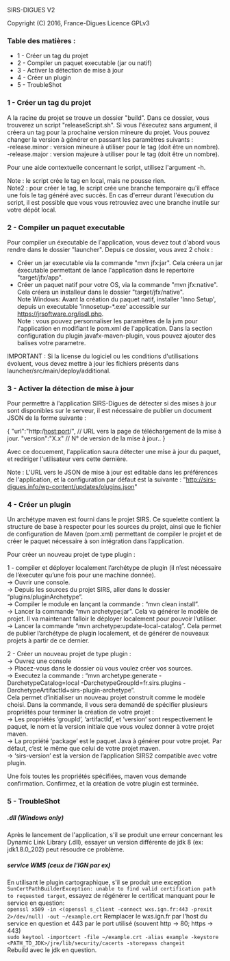 SIRS-DIGUES V2

Copyright (C) 2016, France-Digues
Licence GPLv3 

### Table des matières : 
* 1 - Créer un tag du projet
* 2 - Compiler un paquet executable (jar ou natif)
* 3 - Activer la détection de mise à jour
* 4 - Créer un plugin
* 5 - TroubleShot


### 1 - Créer un tag du projet

A la racine du projet se trouve un dossier "build". Dans ce dossier, vous trouverez un script "releaseScript.sh". Si vous l'éxecutez sans argument, il créera un tag pour la prochaine version mineure du projet. Vous pouvez changer la version à générer en passant les paramètres suivants : <br/>
-release.minor : version mineure à utiliser pour le tag (doit être un nombre). <br/>
-release.major : version majeure à utiliser pour le tag (doit être un nombre).

Pour une aide contextuelle concernant le script, utilisez l'argument -h.

Note : le script crée le tag en local, mais ne pousse rien. <br/>
Note2 : pour créer le tag, le script crée une branche temporaire qu'il efface une fois le tag généré avec succès. En cas d'erreur durant l'éxecution du script, il est possible que vous vous retrouviez avec une branche inutile sur votre dépôt local.

### 2 - Compiler un paquet executable

Pour compiler un éxecutable de l'application, vous devez tout d'abord vous rendre dans le dossier "launcher". Depuis ce dossier, vous avez 2 choix : 

- Créer un jar executable via la commande "mvn jfx:jar". Cela créera un jar éxecutable permettant de lance l'application dans le repertoire "target/jfx/app". <br/>
- Créer un paquet natif pour votre OS, via la commande "mvn jfx:native". Cela créera un installeur dans le dossier "target/jfx/native". <br/>
Note Windows: Avant la création du paquet natif, installer 'Inno Setup', depuis un executable 'innosetup-*.exe' accessible sur https://jrsoftware.org/isdl.php. <br/>
Note : vous pouvez personnaliser les paramètres de la jvm pour l'application en modifiant le pom.xml de l'application. Dans la section configuration du plugin javafx-maven-plugin, vous pouvez ajouter des balises <jvmArg>votre parametre</jvmArgs>.

IMPORTANT : Si la license du logiciel ou les conditions d'utilisations évoluent, vous devez mettre à jour les fichiers présents dans launcher/src/main/deploy/additional.

### 3 - Activer la détection de mise à jour

Pour permettre à l'application SIRS-Digues de détecter si des mises à jour sont disponibles sur le serveur, il est nécessaire de publier un document JSON de la forme suivante : 

{
	"url":"http:/<host:port>/<path>", // URL vers la page de téléchargement de la mise à jour.
	"version":"X.x" // N° de version de la mise à jour..
} 

Avec ce docuement, l'application saura détecter une mise à jour du paquet, et rediriger l'utilisateur vers cette dernière.

Note : L'URL vers le JSON de mise à jour est editable dans les préférences de l'application, et la configuration par défaut est la suivante : "http://sirs-digues.info/wp-content/updates/plugins.json"

### 4 - Créer un plugin

Un archétype maven est fourni dans le projet SIRS. Ce squelette contient la structure de base à respecter pour les sources du projet, ainsi que le fichier de configuration de Maven (pom.xml) permettant de compiler le projet et de créer le paquet nécessaire à son intégration dans l’application.

Pour créer un nouveau projet de type plugin :

1 - compiler et déployer localement l’archétype de plugin (il n’est nécessaire de l’éxecuter qu’une fois pour une machine donnée). <br/>
 → Ouvrir une console. <br/>
 → Depuis les sources du projet SIRS, aller dans le dossier “plugins/pluginArchetype”. <br/>
 → Compiler le module en lançant la commande : “mvn clean install”. <br/>
 → Lancer la commande “mvn archetype:jar”. Cela va générer le modèle de projet. Il va   maintenant falloir le déployer localement pour pouvoir l’utiliser. <br/>
 → Lancer la commande “mvn archetype:update-local-catalog”. Cela permet de publier l’archétype de plugin localement, et de générer de nouveaux projets à partir de ce dernier.

2 - Créer un nouveau projet de type plugin : <br/>
 → Ouvrez une console <br/>
 → Placez-vous dans le dossier où vous voulez créer vos sources. <br/>
 → Executez la commande : “mvn archetype:generate -DarchetypeCatalog=local -DarchetypeGroupId=fr.sirs.plugins -DarchetypeArtifactId=sirs-plugin-archetype”. <br/>
Cela permet d’initialiser un nouveau projet construit comme le modèle choisi. Dans la commande, il vous sera demandé de spécifier plusieurs propriétés pour terminer la création de votre projet : <br/>
 → Les propriétés ‘groupId’, ‘artifactId’,  et ‘version’ sont respectivement le paquet, le nom et la version initiale que vous voulez donner à votre projet maven. <br/>
 → La propriété ‘package’ est le paquet Java à générer pour votre projet. Par défaut, c’est le même que celui de votre projet maven. <br/>
 → ‘sirs-version’ est la version de l’application SIRS2 compatible avec votre plugin.

Une fois toutes les propriétés spécifiées, maven vous demande confirmation. Confirmez, et la création de votre plugin est terminée.

### 5 - TroubleShot

##### .dll (Windows only)
Après le lancement de l'application, s'il se produit une erreur concernant les Dynamic Link Library (.dll), essayer un version différente de jdk 8 (ex: jdk1.8.0_202) peut résoudre ce problème.

##### service WMS (ceux de l'IGN par ex)
En utilisant le plugin cartographique, s'il se produit une exception ```SunCertPathBuilderException: unable to find valid certification path to requested target```, essayez
 de régénérer le certificat manquant pour le service en question: <br/>
```openssl x509 -in <(openssl s_client -connect wxs.ign.fr:443 -prexit 2>/dev/null) -out ~/example.crt``` Remplacer le wxs.ign.fr par l'host du service en question et 443 par le port utilisé (souvent http -> 80; https -> 443) <br/>
```sudo keytool -importcert -file ~/example.crt -alias example -keystore <PATH_TO_JDK>/jre/lib/security/cacerts -storepass changeit``` <br/>
Rebuild avec le jdk en question.

